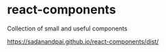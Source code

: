 # react-components
Collection of small and useful components

https://sadanandpai.github.io/react-components/dist/
